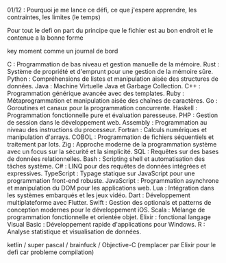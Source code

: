 01/12 : Pourquoi je me lance ce défi, ce que j'espere apprendre, les contraintes, les limites (le temps)

Pour tout le defi on part du principe que le fichier est au bon endroit et le contenue a la bonne forme

key moment comme un journal de bord

C : Programmation de bas niveau et gestion manuelle de la mémoire.
Rust : Système de propriété et d'emprunt pour une gestion de la mémoire sûre.
Python : Compréhensions de listes et manipulation aisée des structures de données.
Java : Machine Virtuelle Java et Garbage Collection.
C++ : Programmation générique avancée avec des templates.
Ruby : Métaprogrammation et manipulation aisée des chaînes de caractères.
Go : Goroutines et canaux pour la programmation concurrente.
Haskell : Programmation fonctionnelle pure et évaluation paresseuse.
PHP : Gestion de session dans le développement web.
Assembly : Programmation au niveau des instructions du processeur.
Fortran : Calculs numériques et manipulation d'arrays.
COBOL : Programmation de fichiers séquentiels et traitement par lots.
Zig : Approche moderne de la programmation système avec un focus sur la sécurité et la simplicité.
SQL : Requêtes sur des bases de données relationnelles.
Bash : Scripting shell et automatisation des tâches système.
C# : LINQ pour des requêtes de données intégrées et expressives.
TypeScript : Typage statique sur JavaScript pour une programmation front-end robuste.
JavaScript : Programmation asynchrone et manipulation du DOM pour les applications web.
Lua : Intégration dans les systèmes embarqués et les jeux vidéo.
Dart : Développement multiplateforme avec Flutter.
Swift : Gestion des optionals et patterns de conception modernes pour le développement iOS.
Scala : Mélange de programmation fonctionnelle et orientée objet.
Elixir : fonctional langage
Visual Basic : Développement rapide d'applications pour Windows.
R : Analyse statistique et visualisation de données.

ketlin / super pascal / brainfuck / Objective-C (remplacer par Elixir pour le
												defi car probleme compilation)
